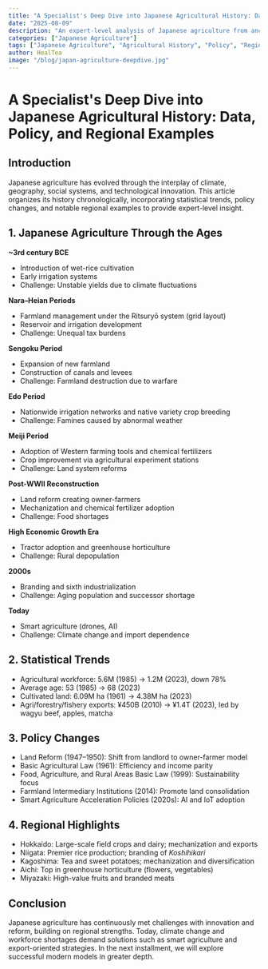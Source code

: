 ```yaml
---
title: "A Specialist's Deep Dive into Japanese Agricultural History: Data, Policy, and Regional Examples"
date: "2025-08-09"
description: "An expert-level analysis of Japanese agriculture from ancient times to the present, covering historical changes, statistical trends, policy shifts, and regional case studies."
categories: ["Japanese Agriculture"]
tags: ["Japanese Agriculture", "Agricultural History", "Policy", "Regional Case Studies", "Statistics"]
author: HealTea
image: "/blog/japan-agriculture-deepdive.jpg"
---
```


# A Specialist's Deep Dive into Japanese Agricultural History: Data, Policy, and Regional Examples

## Introduction
Japanese agriculture has evolved through the interplay of climate, geography, social systems, and technological innovation. This article organizes its history chronologically, incorporating statistical trends, policy changes, and notable regional examples to provide expert-level insight.

## 1. Japanese Agriculture Through the Ages

**~3rd century BCE**  
- Introduction of wet-rice cultivation  
- Early irrigation systems  
- Challenge: Unstable yields due to climate fluctuations

**Nara–Heian Periods**  
- Farmland management under the Ritsuryō system (grid layout)  
- Reservoir and irrigation development  
- Challenge: Unequal tax burdens

**Sengoku Period**  
- Expansion of new farmland  
- Construction of canals and levees  
- Challenge: Farmland destruction due to warfare

**Edo Period**  
- Nationwide irrigation networks and native variety crop breeding  
- Challenge: Famines caused by abnormal weather

**Meiji Period**  
- Adoption of Western farming tools and chemical fertilizers  
- Crop improvement via agricultural experiment stations  
- Challenge: Land system reforms

**Post-WWII Reconstruction**  
- Land reform creating owner-farmers  
- Mechanization and chemical fertilizer adoption  
- Challenge: Food shortages

**High Economic Growth Era**  
- Tractor adoption and greenhouse horticulture  
- Challenge: Rural depopulation

**2000s**  
- Branding and sixth industrialization  
- Challenge: Aging population and successor shortage

**Today**  
- Smart agriculture (drones, AI)  
- Challenge: Climate change and import dependence

## 2. Statistical Trends
- Agricultural workforce: 5.6M (1985) → 1.2M (2023), down 78%  
- Average age: 53 (1985) → 68 (2023)  
- Cultivated land: 6.09M ha (1961) → 4.38M ha (2023)  
- Agri/forestry/fishery exports: ¥450B (2010) → ¥1.4T (2023), led by wagyu beef, apples, matcha

## 3. Policy Changes
- Land Reform (1947–1950): Shift from landlord to owner-farmer model  
- Basic Agricultural Law (1961): Efficiency and income parity  
- Food, Agriculture, and Rural Areas Basic Law (1999): Sustainability focus  
- Farmland Intermediary Institutions (2014): Promote land consolidation  
- Smart Agriculture Acceleration Policies (2020s): AI and IoT adoption

## 4. Regional Highlights
- Hokkaido: Large-scale field crops and dairy; mechanization and exports  
- Niigata: Premier rice production; branding of *Koshihikari*  
- Kagoshima: Tea and sweet potatoes; mechanization and diversification  
- Aichi: Top in greenhouse horticulture (flowers, vegetables)  
- Miyazaki: High-value fruits and branded meats

## Conclusion
Japanese agriculture has continuously met challenges with innovation and reform, building on regional strengths. Today, climate change and workforce shortages demand solutions such as smart agriculture and export-oriented strategies. In the next installment, we will explore successful modern models in greater depth.
